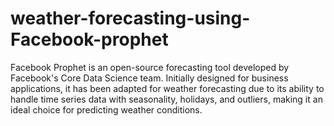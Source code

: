 # weather-forecasting-using-Facebook-prophet
Facebook Prophet is an open-source forecasting tool developed by Facebook's Core Data Science team. Initially designed for business applications, it has been adapted for weather forecasting due to its ability to handle time series data with seasonality, holidays, and outliers, making it an ideal choice for predicting weather conditions.

